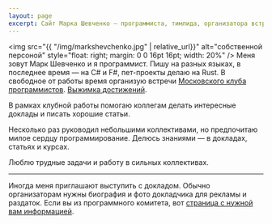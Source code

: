 ```yaml
---
layout: page
excerpt: Сайт Марка Шевченко — программиста, тимлида, организатора встреч Московского клуба программистов.
---
```


<img src="{{ "/img/markshevchenko.jpg" | relative_url}}" alt="собственной персоной" style="float: right; margin: 0 0 16pt 16pt; width: 20%" />
Меня зовут Марк Шевченко и я программист. Пишу на разных языках, в последнее время — на C# и F#, пет-проекты делаю на Rust. В свободное от работы время организую встречи [Московского клуба программистов](https://prog.msk.ru). [Выжимка достижений](programmers-club/).

В рамках клубной работы помогаю коллегам делать интересные доклады и писать хорошие статьи.

Несколько раз руководил небольшими коллективами, но предпочитаю милое сердцу программирование. Делюсь знаниями — в докладах, статьях и курсах.

Люблю трудные задачи и работу в сильных коллективах.

<hr />

Иногда меня приглашают выступить с докладом. Обычно организаторам нужны биография и фото докладчика для рекламы и раздаток. Если вы из программного комитета, вот [страница с нужной вам информацией](speaker.md).